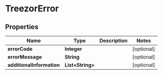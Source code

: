 
# TreezorError

## Properties
Name | Type | Description | Notes
------------ | ------------- | ------------- | -------------
**errorCode** | **Integer** |  |  [optional]
**errorMessage** | **String** |  |  [optional]
**additionalInformation** | **List&lt;String&gt;** |  |  [optional]



